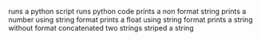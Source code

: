 runs a python script
runs python code
prints a non format string
prints a number using string format
prints a float using string format
prints a string without format
concatenated two strings
striped a string
